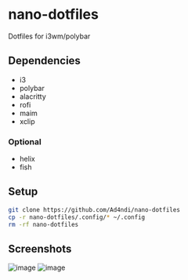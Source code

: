 # nano-dotfiles
Dotfiles for i3wm/polybar

## Dependencies
- i3
- polybar
- alacritty
- rofi
- maim
- xclip

### Optional
- helix
- fish

## Setup
```bash
git clone https://github.com/Ad4ndi/nano-dotfiles
cp -r nano-dotfiles/.config/* ~/.config
rm -rf nano-dotfiles
```

## Screenshots
![image](https://github.com/user-attachments/assets/873c4d7d-d160-4f95-afc5-f80b70dd9e71)
![image](https://github.com/user-attachments/assets/1090cb1d-23ac-4722-b4b5-f9e627d94587)
